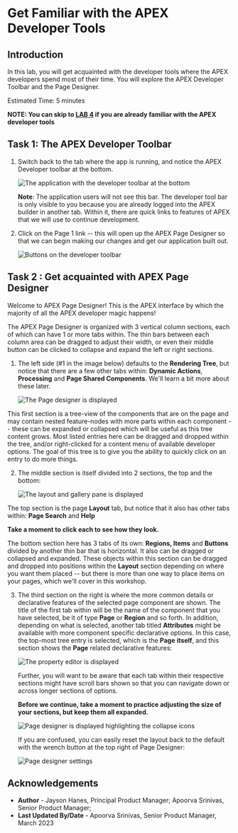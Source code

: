 # Get Familiar with the APEX Developer Tools

## Introduction
In this lab, you will get acquainted with the developer tools where the APEX developers spend most of their time. You will explore the APEX Developer Toolbar and the Page Designer.

Estimated Time: 5 minutes

**NOTE: You can skip to [LAB 4](?lab=4-customize-app-homepage) if you are already familiar with the APEX developer tools**

## **Task 1**: The APEX Developer Toolbar

1. Switch back to the tab where the app is running, and notice the APEX
Developer toolbar at the bottom.

    ![The application with the developer toolbar at the bottom](images/dev-toolbar.png "")

    **Note**: The application users will not see this bar. The developer tool bar is only visible to you because you are already logged into the APEX builder in another tab. Within it, there are quick links to features of APEX that we will use to continue development.

2. Click on the Page 1 link -- this will open up the APEX Page Designer so
that we can begin making our changes and get our application built out.

    ![Buttons on the developer toolbar](images/edit-page1.png "")

## **Task 2** : Get acquainted with APEX Page Designer

Welcome to APEX Page Designer! This is the APEX interface by which the
majority of all the APEX developer magic happens!

The APEX Page Designer is organized with 3 vertical column sections,
each of which can have 1 or more tabs within. The thin bars between each
column area can be dragged to adjust their width, or even their middle
button can be clicked to collapse and expand the left or right sections.

1. The left side (#1 in the image below) defaults to the **Rendering
Tree**, but notice that there are a few other tabs within: **Dynamic
Actions**, **Processing** and **Page Shared Components**. We'll learn a
bit more about these later.

    ![The Page designer is displayed](images/pd-left.png)

This first section is a tree-view of the components that are on the page
and may contain nested feature-nodes with more parts within each
component -- these can be expanded or collapsed which will be useful as
this tree content grows. Most listed entries here can be dragged and
dropped within the tree, and/or right-clicked for a content menu of
available developer options. The goal of this tree is to give you the
ability to quickly click on an entry to do more things.

2. The middle section is itself divided into 2 sections, the top and the
bottom:

    ![The layout and gallery pane is displayed](images/pd-middle.png)

The top section is the page **Layout** tab, but notice that it also has
other tabs within: **Page Search** and **Help**

**Take a moment to click each to see how they look.**

The bottom section here has 3 tabs of its own: **Regions, Items** and
**Buttons** divided by another thin bar that is horizontal. It also can
be dragged or collapsed and expanded. These objects within this section
can be dragged and dropped into positions within the **Layout** section
depending on where you want them placed -- but there is more than one
way to place items on your pages, which we'll cover in this workshop.

3. The third section on the right is where the more common details or
declarative features of the selected page component are shown. The title
of the first tab within will be the name of the component that you have
selected, be it of type **Page** or **Region** and so forth. In
addition, depending on what is selected, another tab titled
**Attributes** might be available with more component specific
declarative options. In this case, the top-most tree entry is selected,
which is the **Page** **itself**, and this section shows the **Page**
related declarative features:

    ![The property editor is displayed](images/pd-right.png "")

    Further, you will want to be aware that each tab within their respective
sections might have scroll bars shown so that you can navigate down or
across longer sections of options.

    **Before we continue, take a moment to practice adjusting the size of
your sections, but keep them all expanded.**

    ![Page designer is displayed highlighting the collapse icons](images/pd-slider.png "")

    If you are confused, you can easily reset the layout back to the
default with the wrench button at the top right of Page Designer:

    ![Page designer settings](images/pd-reset.png "")


## **Acknowledgements**

 - **Author** - Jayson Hanes, Principal Product Manager; Apoorva Srinivas, Senior Product Manager; 
 - **Last Updated By/Date** - Apoorva Srinivas, Senior Product Manager, March 2023
